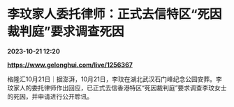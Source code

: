 # 李玟家人委托律师：正式去信特区“死因裁判庭”要求调查死因

**2023-10-21 12:20**

**https://www.gelonghui.com/live/1256367**

格隆汇10月21日｜据澎湃，10月21日，李玟在湖北武汉石门峰纪念公园安葬。李玟家人的委托律师作出回应，已正式去信香港特区“死因裁判庭”要求调查李玟女士的死因，并申请进行公开聆讯。